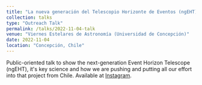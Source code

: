 ```yaml
---
title: "La nueva generación del Telescopio Horizonte de Eventos (ngEHT) y Chile"
collection: talks
type: "Outreach Talk"
permalink: /talks/2022-11-04-talk
venue: "Viernes Estelares de Astronomía (Universidad de Concepción)"
date: 2022-11-04
location: "Concepción, Chile"
---
```


Public-oriented talk to show the next-generation Event Horizon Telescope (ngEHT), it's key science and how we are pushing and putting all our effort into that project from Chile. Available at [Instagram](https://www.instagram.com/reel/CkjqD5xJFyi/).
